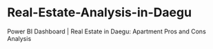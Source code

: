 # Real-Estate-Analysis-in-Daegu
Power BI Dashboard  | Real Estate in Daegu: Apartment Pros and Cons Analysis
